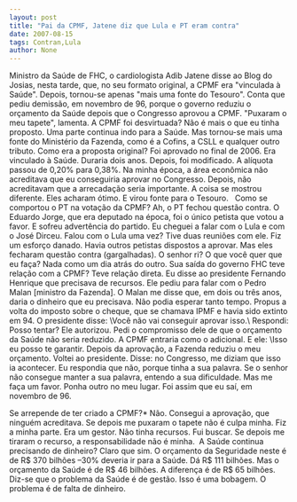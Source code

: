 ```yaml
---
layout: post
title: "Pai da CPMF, Jatene diz que Lula e PT eram contra"
date: 2007-08-15
tags: Contran,Lula
author: None
---
```

Ministro da Sa&uacute;de de FHC, o cardiologista Adib Jatene disse ao Blog do Josias, nesta tarde, que, no seu formato original, a CPMF era &quot;vinculada &agrave; Sa&uacute;de&quot;. Depois, tornou-se apenas &quot;mais uma fonte do Tesouro&quot;. Conta que pediu demiss&atilde;o, em novembro de 96, porque o governo reduziu o or&ccedil;amento da Sa&uacute;de depois que o Congresso aprovou a CPMF. &quot;Puxaram o meu tapete&quot;, lamenta.
A CPMF foi desvirtuada?
N&atilde;o &eacute; mais o que eu tinha proposto. Uma parte continua indo para a Sa&uacute;de. Mas tornou-se mais uma fonte do Minist&eacute;rio da Fazenda, como &eacute; a Cofins, a CSLL e qualquer outro tributo.
Como era a proposta original?
Foi aprovado no final de 2006. Era vinculado &agrave; Sa&uacute;de. Duraria dois anos. Depois, foi modificado. A al&iacute;quota passou de 0,20% para 0,38%. Na minha &eacute;poca, a &aacute;rea econ&ocirc;mica n&atilde;o acreditava que eu conseguiria aprovar no Congresso. Depois, n&atilde;o acreditavam que a arrecada&ccedil;&atilde;o seria importante. A coisa se mostrou diferente. Eles acharam &oacute;timo. E virou fonte para o Tesouro.
&nbsp;
Como se comportou o PT na vota&ccedil;&atilde;o da CPMF?
Ah, o PT fechou quest&atilde;o contra. O Eduardo Jorge, que era deputado na &eacute;poca, foi o &uacute;nico petista que votou a favor. E sofreu advert&ecirc;ncia do partido. Eu cheguei a falar com o Lula e com o Jos&eacute; Dirceu.
Falou com o Lula uma vez?
Tive duas reuni&otilde;es com ele. Fiz um esfor&ccedil;o danado. Havia outros petistas dispostos a aprovar. Mas eles fecharam quest&atilde;o contra (gargalhadas).
O senhor ri?
O que voc&ecirc; quer que eu fa&ccedil;a? Nada como um dia atr&aacute;s do outro.
Sua sa&iacute;da do governo FHC teve rela&ccedil;&atilde;o com a CPMF?
Teve rela&ccedil;&atilde;o direta. Eu disse ao presidente Fernando Henrique que precisava de recursos. Ele pediu para falar com o Pedro Malan [ministro da Fazenda]. O Malan me disse que, em dois ou tr&ecirc;s anos, daria o dinheiro que eu precisava. N&atilde;o podia esperar tanto tempo. Propus a volta do imposto sobre o cheque, que se chamava IPMF e havia sido extinto em 94. O presidente disse: \Voc&ecirc; n&atilde;o vai conseguir aprovar isso.\ Respondi: Posso tentar? Ele autorizou. Pedi o compromisso dele de que o or&ccedil;amento da Sa&uacute;de n&atilde;o seria reduzido. A CPMF entraria como o adicional. E ele: \Isso eu posso te garantir\. Depois da aprova&ccedil;&atilde;o, a Fazenda reduziu o meu or&ccedil;amento. Voltei ao presidente. Disse: no Congresso, me diziam que isso ia acontecer. Eu respondia que n&atilde;o, porque tinha a sua palavra. Se o senhor n&atilde;o consegue manter a sua palavra, entendo a sua dificuldade. Mas me fa&ccedil;a um favor. Ponha outro no meu lugar. Foi assim que eu sa&iacute;, em novembro de 96.

Se arrepende de ter criado a CPMF?*
N&atilde;o. Consegui a aprova&ccedil;&atilde;o, que ningu&eacute;m acreditava. Se depois me puxaram o tapete n&atilde;o &eacute; culpa minha. Fiz a minha parte. Era um gestor. N&atilde;o tinha recursos. Fui buscar. Se depois me tiraram o recurso, a responsabilidade n&atilde;o &eacute; minha.
&nbsp;A Sa&uacute;de continua precisando de dinheiro?
Claro que sim. O or&ccedil;amento da Seguridade neste &eacute; de R$ 370 bilh&otilde;es &ndash;30% deveria ir para a Sa&uacute;de. D&aacute; R$ 111 bilh&otilde;es. Mas o or&ccedil;amento da Sa&uacute;de &eacute; de R$ 46 bilh&otilde;es. A diferen&ccedil;a &eacute; de R$ 65 bilh&otilde;es. Diz-se que o problema da Sa&uacute;de &eacute; de gest&atilde;o. Isso &eacute; uma bobagem. O problema &eacute; de falta de dinheiro. 